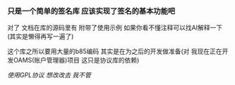 ### 只是一个简单的签名库 应该实现了签名的基本功能吧
对了 文档在库的源码里有 附带了使用示例 如果你看不懂注释可以找AI解释一下 (其实是懒得再写一遍了)

这个库之所以要用大量的b85编码 其实是在为之后的开发做准备(对 我现在正在开发OAMS(账户管理器)项目 这只是协议库的依赖)

*使用GPL协议 想改改去 我不管*
